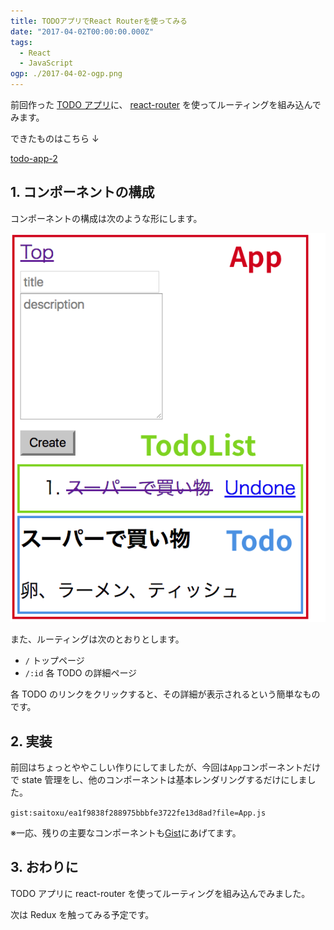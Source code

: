 ```yaml
---
title: TODOアプリでReact Routerを使ってみる
date: "2017-04-02T00:00:00.000Z"
tags:
  - React
  - JavaScript
ogp: ./2017-04-02-ogp.png
---
```


前回作った
[TODO アプリ](/playground/todo-app/)に、
[react-router](https://github.com/ReactTraining/react-router)
を使ってルーティングを組み込んでみます。

できたものはこちら ↓

[todo-app-2](/playground/todo-app-2/)

## **1. コンポーネントの構成**

コンポーネントの構成は次のような形にします。

![Components](./2017-04-02-components.png)

また、ルーティングは次のとおりとします。

- `/` トップページ
- `/:id` 各 TODO の詳細ページ

各 TODO のリンクをクリックすると、その詳細が表示されるという簡単なものです。

## **2. 実装**

前回はちょっとややこしい作りにしてましたが、今回は`App`コンポーネントだけで state 管理をし、他のコンポーネントは基本レンダリングするだけにしました。

`gist:saitoxu/ea1f9838f288975bbbfe3722fe13d8ad?file=App.js`

※一応、残りの主要なコンポーネントも[Gist](https://gist.github.com/saitoxu/ea1f9838f288975bbbfe3722fe13d8ad)にあげてます。

## **3. おわりに**

TODO アプリに react-router を使ってルーティングを組み込んでみました。

次は Redux を触ってみる予定です。

